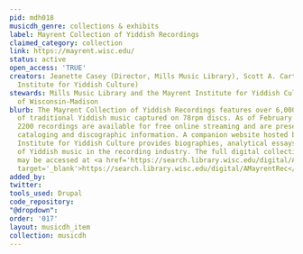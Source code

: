 ```yaml
---
pid: mdh018
musicdh_genre: collections & exhibits
label: Mayrent Collection of Yiddish Recordings
claimed_category: collection
link: https://mayrent.wisc.edu/
status: active
open_access: 'TRUE'
creators: Jeanette Casey (Director, Mills Music Library), Scott A. Carter (Mayrent
  Institute for Yiddish Culture)
stewards: Mills Music Library and the Mayrent Institute for Yiddish Culture, University
  of Wisconsin-Madison
blurb: The Mayrent Collection of Yiddish Recordings features over 6,000 performances
  of traditional Yiddish music captured on 78rpm discs. As of February 2018, over
  2200 recordings are available for free online streaming and are presented with full
  cataloging and discographic information. A companion website hosted by the Mayrent
  Institute for Yiddish Culture provides biographies, analytical essays, and histories
  of Yiddish music in the recording industry. The full digital collection of recordings
  may be accessed at <a href='https://search.library.wisc.edu/digital/AMayrentRec'
  target='_blank'>https://search.library.wisc.edu/digital/AMayrentRec</a>.
added_by: 
twitter: 
tools_used: Drupal
code_repository: 
"@dropdown": 
order: '017'
layout: musicdh_item
collection: musicdh
---
```

